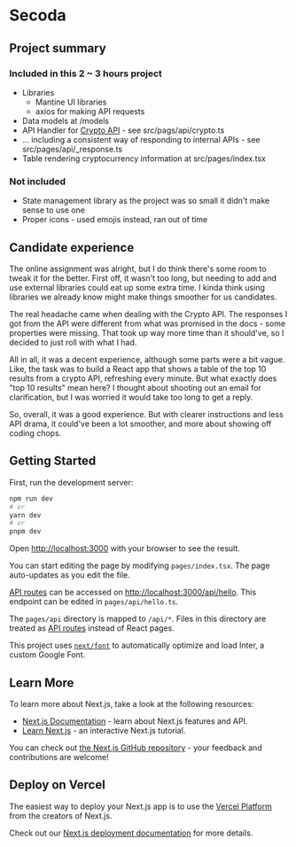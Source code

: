 # Secoda 

## Project summary 
### Included in this 2 ~ 3 hours project 
- Libraries
    - Mantine UI libraries
    - axios for making API requests
- Data models at /models
- API Handler for [Crypto API](https://coinmarketcap.com/api/documentation/v1/) - see src/pags/api/crypto.ts
- ... including a consistent way of responding to internal APIs - see src/pages/api/_response.ts
- Table rendering cryptocurrency information at src/pages/index.tsx

### Not included
- State management library as the project was so small it didn't make sense to use one
- Proper icons - used emojis instead, ran out of time

## Candidate experience
The online assignment was alright, but I do think there's some room to tweak it for the better. First off, it wasn't too long, but needing to add and use external libraries could eat up some extra time. I kinda think using libraries we already know might make things smoother for us candidates. 

The real headache came when dealing with the Crypto API. The responses I got from the API were different from what was promised in the docs - some properties were missing. That took up way more time than it should've, so I decided to just roll with what I had.

All in all, it was a decent experience, although some parts were a bit vague. Like, the task was to build a React app that shows a table of the top 10 results from a crypto API, refreshing every minute. But what exactly does "top 10 results" mean here? I thought about shooting out an email for clarification, but I was worried it would take too long to get a reply.

So, overall, it was a good experience. But with clearer instructions and less API drama, it could've been a lot smoother, and more about showing off coding chops.

## Getting Started
First, run the development server:

```bash
npm run dev
# or
yarn dev
# or
pnpm dev
```

Open [http://localhost:3000](http://localhost:3000) with your browser to see the result.

You can start editing the page by modifying `pages/index.tsx`. The page auto-updates as you edit the file.

[API routes](https://nextjs.org/docs/api-routes/introduction) can be accessed on [http://localhost:3000/api/hello](http://localhost:3000/api/hello). This endpoint can be edited in `pages/api/hello.ts`.

The `pages/api` directory is mapped to `/api/*`. Files in this directory are treated as [API routes](https://nextjs.org/docs/api-routes/introduction) instead of React pages.

This project uses [`next/font`](https://nextjs.org/docs/basic-features/font-optimization) to automatically optimize and load Inter, a custom Google Font.

## Learn More

To learn more about Next.js, take a look at the following resources:

- [Next.js Documentation](https://nextjs.org/docs) - learn about Next.js features and API.
- [Learn Next.js](https://nextjs.org/learn) - an interactive Next.js tutorial.

You can check out [the Next.js GitHub repository](https://github.com/vercel/next.js/) - your feedback and contributions are welcome!

## Deploy on Vercel

The easiest way to deploy your Next.js app is to use the [Vercel Platform](https://vercel.com/new?utm_medium=default-template&filter=next.js&utm_source=create-next-app&utm_campaign=create-next-app-readme) from the creators of Next.js.

Check out our [Next.js deployment documentation](https://nextjs.org/docs/deployment) for more details.
